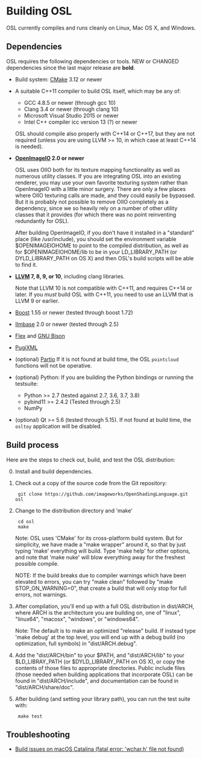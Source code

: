<!-- SPDX-License-Identifier: CC-BY-4.0 -->
<!-- Copyright Contributors to the Open Shading Language Project. -->

Building OSL
============

OSL currently compiles and runs cleanly on Linux, Mac OS X, and Windows.

Dependencies
------------

OSL requires the following dependencies or tools.
NEW or CHANGED dependencies since the last major release are **bold**.

* Build system: [CMake](https://cmake.org/) 3.12 or newer

* A suitable C++11 compiler to build OSL itself, which may be any of:
   - GCC 4.8.5 or newer (through gcc 10)
   - Clang 3.4 or newer (through clang 10)
   - Microsoft Visual Studio 2015 or newer
   - Intel C++ compiler icc version 13 (?) or newer

  OSL should compile also properly with C++14 or C++17, but they are not
  required (unless you are using LLVM >= 10, in which case at least C++14
  is needed).

* **[OpenImageIO](http://openimageio.org) 2.0 or newer**

    OSL uses OIIO both for its texture mapping functionality as well as
    numerous utility classes.  If you are integrating OSL into an existing
    renderer, you may use your own favorite texturing system rather than
    OpenImageIO with a little minor surgery.  There are only a few places
    where OIIO texturing calls are made, and they could easily be bypassed.
    But it is probably not possible to remove OIIO completely as a
    dependency, since we so heavily rely on a number of other utility classes
    that it provides (for which there was no point reinventing redundantly
    for OSL).

    After building OpenImageIO, if you don't have it installed in a
    "standard" place (like /usr/include), you should set the environment
    variable $OPENIMAGEIOHOME to point to the compiled distribution, as
    well as for $OPENIMAGEIOHOME/lib to be in your LD_LIBRARY_PATH (or
    DYLD_LIBRARY_PATH on OS X) and then OSL's build scripts will be able
    to find it.

* **[LLVM](http://www.llvm.org) 7, 8, 9, or 10**, including
  clang libraries.

  Note that LLVM 10 is not compatible with C++11, and requires C++14 or
  later. If you *must* build OSL with C++11, you need to use an LLVM that
  is LLVM 9 or earlier.

* [Boost](www.boost.org) 1.55 or newer (tested through boost 1.72)
* [Ilmbase](http://openexr.com/downloads.html) 2.0 or newer (tested through 2.5)
* [Flex](https://github.com/westes/flex) and
  [GNU Bison](https://www.gnu.org/software/bison/)
* [PugiXML](http://pugixml.org/)
* (optional) [Partio](https://www.disneyanimation.com/technology/partio.html)
  If it is not found at build time, the OSL `pointcloud` functions will not
  be operative.
* (optional) Python: If you are building the Python bindings or running the
   testsuite:
     * Python >= 2.7 (tested against 2.7, 3.6, 3.7, 3.8)
     * pybind11 >= 2.4.2 (Tested through 2.5)
     * NumPy
* (optional) Qt >= 5.6 (tested through 5.15).  If not found at build time,
  the `osltoy` application will be disabled.



Build process
-------------

Here are the steps to check out, build, and test the OSL distribution:

0. Install and build dependencies.

1. Check out a copy of the source code from the Git repository:

        git clone https://github.com/imageworks/OpenShadingLanguage.git osl

2. Change to the distribution directory and 'make'

        cd osl
        make

   Note: OSL uses 'CMake' for its cross-platform build system.  But for
   simplicity, we have made a "make wrapper" around it, so that by just
   typing 'make' everything will build.  Type 'make help' for other 
   options, and note that 'make nuke' will blow everything away for the
   freshest possible compile.

   NOTE: If the build breaks due to compiler warnings which have been
   elevated to errors, you can try "make clean" followed by
   "make STOP_ON_WARNING=0", that create a build that will only stop for
   full errors, not warnings.

3. After compilation, you'll end up with a full OSL distribution in
   dist/ARCH, where ARCH is the architecture you are building on, one of
   "linux", "linux64", "macosx", "windows", or "windows64".

   Note: The default is to make an optimized "release" build.  If
   instead type 'make debug' at the top level, you will end up with
   a debug build (no optimization, full symbols) in "dist/ARCH.debug".

4. Add the "dist/ARCH/bin" to your $PATH, and "dist/ARCH/lib" to your
   $LD_LIBRAY_PATH (or $DYLD_LIBRARY_PATH on OS X), or copy the contents
   of those files to appropriate directories.  Public include files
   (those needed when building applications that incorporate OSL)
   can be found in "dist/ARCH/include", and documentation can be found
   in "dist/ARCH/share/doc".

5. After building (and setting your library path), you can run the
   test suite with:

        make test
        
Troubleshooting
----------------

- [Build issues on macOS Catalina (fatal error: 'wchar.h' file not found)](https://github.com/imageworks/OpenShadingLanguage/issues/1055#issuecomment-581920327)
